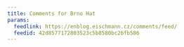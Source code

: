 ```yaml
---
title: Comments for Brno Hat
params:
  feedlink: https://enblog.eischmann.cz/comments/feed/
  feedid: 42d8577172803523c5b8580bc26fb586
---
```

